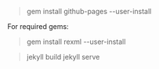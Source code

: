 > gem install github-pages --user-install

For required gems:
> gem install rexml --user-install

> jekyll build
> jekyll serve